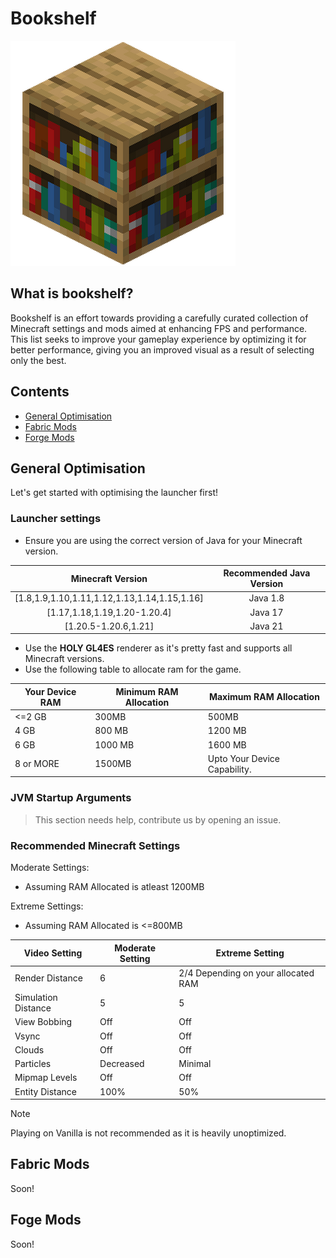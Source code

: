 # Bookshelf
![image](Bookshelf_JE4_BE2.png)
## What is bookshelf?

Bookshelf is an effort towards providing a carefully curated collection of Minecraft settings and mods aimed at enhancing FPS and performance. This list seeks to improve your gameplay experience by optimizing it for better performance, giving you an improved visual as a result of selecting only the best.

## Contents

- [General Optimisation](https://github.com/Slixxthedev/Bookshelf/main?readme=1#general-optimisation)
- [Fabric Mods]()
- [Forge Mods]()


## General Optimisation

Let's get started with optimising the launcher first!
### Launcher settings

- Ensure you are using the correct version of Java for your Minecraft version.

|              Minecraft Version               | Recommended Java Version |
| :------------------------------------------: | :----------------------: |
| [1.8,1.9,1.10,1.11,1.12,1.13,1.14,1.15,1.16] |         Java 1.8         |
|         [1.17,1.18,1.19,1.20-1.20.4]         |         Java 17          |
|             [1.20.5-1.20.6,1.21]             |         Java 21          |
- Use the **HOLY GL4ES** renderer as it's pretty fast and supports all Minecraft versions.
- Use the following table to allocate ram for the game.

| Your Device RAM | Minimum RAM Allocation | Maximum RAM Allocation       |
| --------------- | ---------------------- | ---------------------------- |
| <=2 GB          | 300MB                  | 500MB                        |
| 4 GB            | 800 MB                 | 1200 MB                      |
| 6 GB            | 1000 MB                | 1600 MB                      |
| 8 or MORE       | 1500MB                 | Upto Your Device Capability. |
### JVM Startup Arguments

> This section needs help, contribute us by opening an issue.

### Recommended Minecraft Settings

Moderate Settings:

- Assuming RAM Allocated is atleast 1200MB

Extreme Settings:
- Assuming RAM Allocated is <=800MB

| Video Setting       | Moderate Setting | Extreme Setting                     |
| ------------------- | ---------------- | ----------------------------------- |
| Render Distance     | 6                | 2/4 Depending on your allocated RAM |
| Simulation Distance | 5                | 5                                   |
| View Bobbing        | Off              | Off                                 |
| Vsync               | Off              | Off                                 |
| Clouds              | Off              | Off                                 |
| Particles           | Decreased        | Minimal                             |
| Mipmap Levels       | Off              | Off                                 |
| Entity Distance     | 100%             | 50%                                 |

>[!NOTE]
> Playing on Vanilla is not recommended as it is heavily unoptimized.


## Fabric Mods

Soon!

## Foge Mods

Soon!
